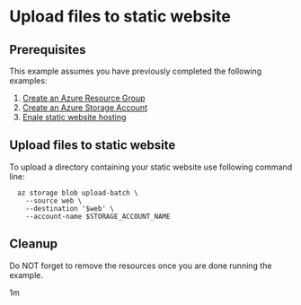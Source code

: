 
# Upload files to static website

## Prerequisites

This example assumes you have previously completed the following examples:

1. [Create an Azure Resource Group](../../group/create/)
1. [Create an Azure Storage Account](../storage/create/)
1. [Enale static website hosting](../enable-static-website/)

<!-- workflow.cron(0 3 * * 4) -->
<!-- workflow.include(../enable-static-website/README.md) -->

## Upload files to static website

<!-- workflow.run() 

  cd storage/upload-files-to-static-website

  -->

To upload a directory containing your static website use following command line:

```shell
  az storage blob upload-batch \
    --source web \
    --destination '$web' \
    --account-name $STORAGE_ACCOUNT_NAME
```

<!-- workflow.run() 

  cd ../..

  -->

## Cleanup

<!-- workflow.directOnly() 

  export URL=$(az storage account show --name $STORAGE_ACCOUNT_NAME --query primaryEndpoints.web --output tsv)/index.html
  export RESULT=$(curl $URL)

  az group delete --name $RESOURCE_GROUP --yes || true

  if [[ "$RESULT" != *"This is served from Azure Storage"* ]]; then
    echo "Response did not contain 'This is served from Azure Storage'"
    exit 1
  fi

  -->

Do NOT forget to remove the resources once you are done running the example.

1m
